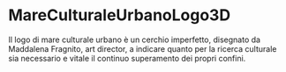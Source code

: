 # MareCulturaleUrbanoLogo3D

Il logo di mare culturale urbano è un cerchio imperfetto, disegnato da Maddalena Fragnito, art director, a indicare quanto per la ricerca culturale sia necessario e vitale il continuo superamento dei propri confini.
